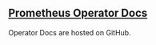 ## [Prometheus Operator Docs](https://github.com/coreos/prometheus-operator/tree/master/Documentation)

Operator Docs are hosted on GitHub.  
